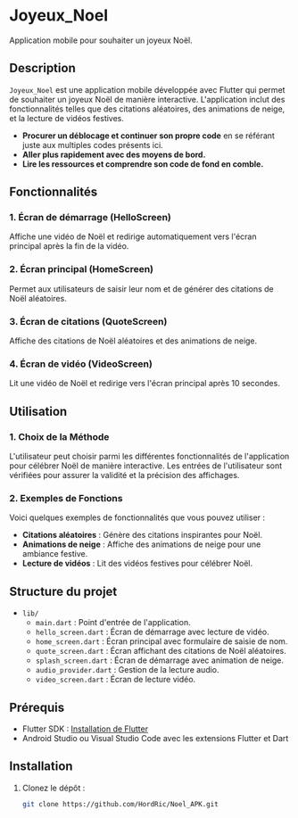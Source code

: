 # Joyeux_Noel

Application mobile pour souhaiter un joyeux Noël.

## Description

`Joyeux_Noel` est une application mobile développée avec Flutter qui permet de souhaiter un joyeux Noël de manière interactive. L'application inclut des fonctionnalités telles que des citations aléatoires, des animations de neige, et la lecture de vidéos festives.

- **Procurer un déblocage et continuer son propre code** en se référant juste aux multiples codes présents ici.
- **Aller plus rapidement avec des moyens de bord.**
- **Lire les ressources et comprendre son code de fond en comble.**

## Fonctionnalités

### 1. Écran de démarrage (HelloScreen)
Affiche une vidéo de Noël et redirige automatiquement vers l'écran principal après la fin de la vidéo.

### 2. Écran principal (HomeScreen)
Permet aux utilisateurs de saisir leur nom et de générer des citations de Noël aléatoires.

### 3. Écran de citations (QuoteScreen)
Affiche des citations de Noël aléatoires et des animations de neige.

### 4. Écran de vidéo (VideoScreen)
Lit une vidéo de Noël et redirige vers l'écran principal après 10 secondes.

## Utilisation

### 1. Choix de la Méthode

L'utilisateur peut choisir parmi les différentes fonctionnalités de l'application pour célébrer Noël de manière interactive. Les entrées de l'utilisateur sont vérifiées pour assurer la validité et la précision des affichages.

### 2. Exemples de Fonctions

Voici quelques exemples de fonctionnalités que vous pouvez utiliser :
- **Citations aléatoires** : Génère des citations inspirantes pour Noël.
- **Animations de neige** : Affiche des animations de neige pour une ambiance festive.
- **Lecture de vidéos** : Lit des vidéos festives pour célébrer Noël.

## Structure du projet

- `lib/`
    - `main.dart` : Point d'entrée de l'application.
    - `hello_screen.dart` : Écran de démarrage avec lecture de vidéo.
    - `home_screen.dart` : Écran principal avec formulaire de saisie de nom.
    - `quote_screen.dart` : Écran affichant des citations de Noël aléatoires.
    - `splash_screen.dart` : Écran de démarrage avec animation de neige.
    - `audio_provider.dart` : Gestion de la lecture audio.
    - `video_screen.dart` : Écran de lecture vidéo.

## Prérequis

- Flutter SDK : [Installation de Flutter](https://flutter.dev/docs/get-started/install)
- Android Studio ou Visual Studio Code avec les extensions Flutter et Dart

## Installation

1. Clonez le dépôt :
   ```sh
   git clone https://github.com/HordRic/Noel_APK.git